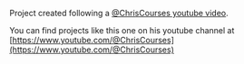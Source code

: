 Project created following a [@ChrisCourses youtube video](https://www.youtube.com/watch?v=Lcdc2v-9PjA). 

You can find projects like this one on his youtube channel at [https://www.youtube.com/@ChrisCourses](https://www.youtube.com/@ChrisCourses)
